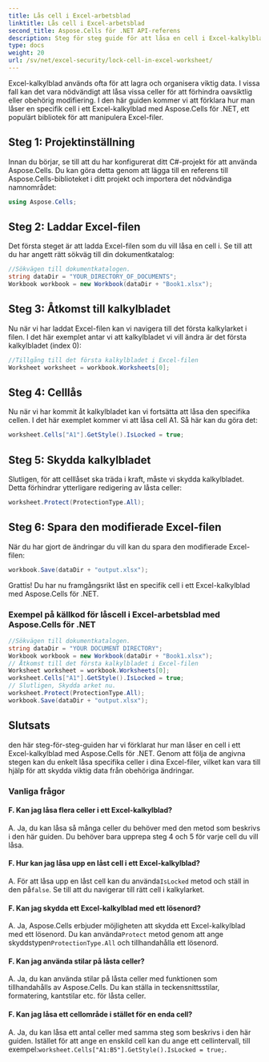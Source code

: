```yaml
---
title: Lås cell i Excel-arbetsblad
linktitle: Lås cell i Excel-arbetsblad
second_title: Aspose.Cells för .NET API-referens
description: Steg för steg guide för att låsa en cell i Excel-kalkylblad med Aspose.Cells för .NET.
type: docs
weight: 20
url: /sv/net/excel-security/lock-cell-in-excel-worksheet/
---
```

Excel-kalkylblad används ofta för att lagra och organisera viktig data. I vissa fall kan det vara nödvändigt att låsa vissa celler för att förhindra oavsiktlig eller obehörig modifiering. I den här guiden kommer vi att förklara hur man låser en specifik cell i ett Excel-kalkylblad med Aspose.Cells för .NET, ett populärt bibliotek för att manipulera Excel-filer.

## Steg 1: Projektinställning

Innan du börjar, se till att du har konfigurerat ditt C#-projekt för att använda Aspose.Cells. Du kan göra detta genom att lägga till en referens till Aspose.Cells-biblioteket i ditt projekt och importera det nödvändiga namnområdet:

```csharp
using Aspose.Cells;
```

## Steg 2: Laddar Excel-filen

Det första steget är att ladda Excel-filen som du vill låsa en cell i. Se till att du har angett rätt sökväg till din dokumentkatalog:

```csharp
//Sökvägen till dokumentkatalogen.
string dataDir = "YOUR_DIRECTORY_OF_DOCUMENTS";
Workbook workbook = new Workbook(dataDir + "Book1.xlsx");
```

## Steg 3: Åtkomst till kalkylbladet

Nu när vi har laddat Excel-filen kan vi navigera till det första kalkylarket i filen. I det här exemplet antar vi att kalkylbladet vi vill ändra är det första kalkylbladet (index 0):

```csharp
//Tillgång till det första kalkylbladet i Excel-filen
Worksheet worksheet = workbook.Worksheets[0];
```

## Steg 4: Celllås

Nu när vi har kommit åt kalkylbladet kan vi fortsätta att låsa den specifika cellen. I det här exemplet kommer vi att låsa cell A1. Så här kan du göra det:

```csharp
worksheet.Cells["A1"].GetStyle().IsLocked = true;
```

## Steg 5: Skydda kalkylbladet

Slutligen, för att celllåset ska träda i kraft, måste vi skydda kalkylbladet. Detta förhindrar ytterligare redigering av låsta celler:

```csharp
worksheet.Protect(ProtectionType.All);
```

## Steg 6: Spara den modifierade Excel-filen

När du har gjort de ändringar du vill kan du spara den modifierade Excel-filen:

```csharp
workbook.Save(dataDir + "output.xlsx");
```

Grattis! Du har nu framgångsrikt låst en specifik cell i ett Excel-kalkylblad med Aspose.Cells för .NET.

### Exempel på källkod för låscell i Excel-arbetsblad med Aspose.Cells för .NET 
```csharp
//Sökvägen till dokumentkatalogen.
string dataDir = "YOUR DOCUMENT DIRECTORY";
Workbook workbook = new Workbook(dataDir + "Book1.xlsx");
// Åtkomst till det första kalkylbladet i Excel-filen
Worksheet worksheet = workbook.Worksheets[0];
worksheet.Cells["A1"].GetStyle().IsLocked = true;
// Slutligen, Skydda arket nu.
worksheet.Protect(ProtectionType.All);
workbook.Save(dataDir + "output.xlsx");
```

## Slutsats

den här steg-för-steg-guiden har vi förklarat hur man låser en cell i ett Excel-kalkylblad med Aspose.Cells för .NET. Genom att följa de angivna stegen kan du enkelt låsa specifika celler i dina Excel-filer, vilket kan vara till hjälp för att skydda viktig data från obehöriga ändringar.

### Vanliga frågor

#### F. Kan jag låsa flera celler i ett Excel-kalkylblad?
	 
A. Ja, du kan låsa så många celler du behöver med den metod som beskrivs i den här guiden. Du behöver bara upprepa steg 4 och 5 för varje cell du vill låsa.

#### F. Hur kan jag låsa upp en låst cell i ett Excel-kalkylblad?

A.  För att låsa upp en låst cell kan du använda`IsLocked` metod och ställ in den på`false`. Se till att du navigerar till rätt cell i kalkylarket.

#### F. Kan jag skydda ett Excel-kalkylblad med ett lösenord?

A.  Ja, Aspose.Cells erbjuder möjligheten att skydda ett Excel-kalkylblad med ett lösenord. Du kan använda`Protect` metod genom att ange skyddstypen`ProtectionType.All` och tillhandahålla ett lösenord.

#### F. Kan jag använda stilar på låsta celler?

A. Ja, du kan använda stilar på låsta celler med funktionen som tillhandahålls av Aspose.Cells. Du kan ställa in teckensnittsstilar, formatering, kantstilar etc. för låsta celler.

#### F. Kan jag låsa ett cellområde i stället för en enda cell?

A.  Ja, du kan låsa ett antal celler med samma steg som beskrivs i den här guiden. Istället för att ange en enskild cell kan du ange ett cellintervall, till exempel:`worksheet.Cells["A1:B5"].GetStyle().IsLocked = true;`.